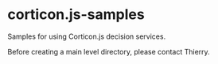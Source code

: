 # corticon.js-samples
Samples for using Corticon.js decision services.

Before creating a main level directory, please contact Thierry.
